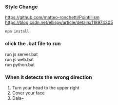 ### Style Change
https://github.com/matteo-ronchetti/Pointillism  
https://blog.csdn.net/ellispy/article/details/118974305  

```
npm install
```
### click the .bat file to run
run js server.bat  
run js web.bat  
run python.bat  

### When it detects the wrong direction
1. Turn your head to the upper right  
2. Cover your face
3. Dala~



